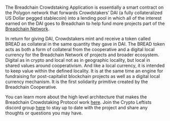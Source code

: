 The Breadchain Crowdstaking Application is essentially a smart contract on the Polygon network that forwards Crowdstakers’ DAI (a fully collateralized US Dollar pegged stablecoin) into a lending pool in which all of the interest earned on the DAI goes to Breadchain to help fund more projects part of the [Breadchain Network](https://breadchain.xyz/#projects).

In return for giving DAI, Crowdstakers mint and receive a token called BREAD as collateral in the same quantity they gave in DAI. The BREAD token acts as both a form of collateral from the
cooperative and a digital local currency for the Breadchain Network of projects and broader ecosystem. Digital as in crypto and local not as in geographic locality, but local in shared values around cooperativism. And like a local currency, it is intended to keep value within the defined locality. It is at the same time an engine for fundraising for post-capitalist blockchain projects as well as a digital local currency mechanism. It is the first solidarity primitive created by the Breadchain Cooperative.

You can learn more about the high level architecture that makes the Breadchain Crowdstaking Protocol work
[here](https://breadcha.in/blog/3). Join the Crypto Leftists discord group [here](https://cryptoleftists.xyz) to stay up to date with the project and share any thoughts or questions you may have.
